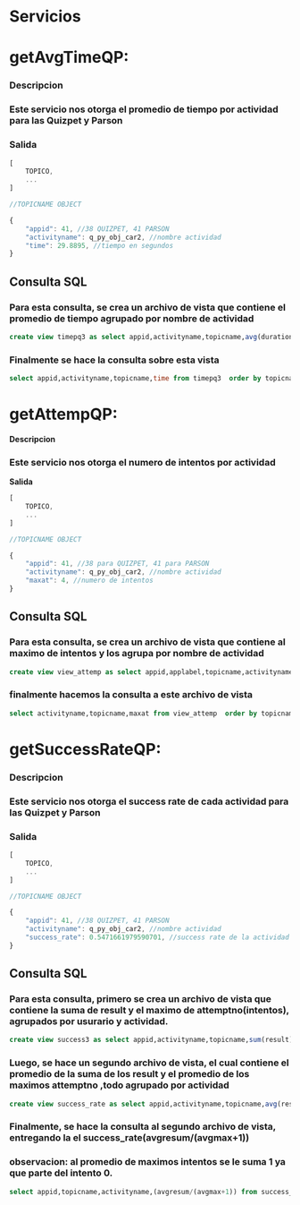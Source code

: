 # Servicios

# getAvgTimeQP:

### Descripcion

### Este servicio nos otorga el promedio de tiempo por actividad para las Quizpet y Parson

### Salida

```javascript
[
    TOPICO,
    ...
]

//TOPICNAME OBJECT

{
    "appid": 41, //38 QUIZPET, 41 PARSON
    "activityname": q_py_obj_car2, //nombre actividad
    "time": 29.8895, //tiempo en segundos
}
```

## Consulta SQL
### Para esta consulta, se crea un archivo de vista que contiene el promedio de tiempo agrupado por nombre de actividad

```SQL
create view timepq3 as select appid,activityname,topicname,avg(durationseconds) as time from activity_traces where(appid=41 or appid=38) group by activityname order by topicname;
```
### Finalmente se hace la consulta sobre esta vista

```SQL
select appid,activityname,topicname,time from timepq3  order by topicname;
```

# getAttempQP:

**Descripcion**

### Este servicio nos otorga el numero de intentos por actividad 

**Salida**

```javascript
[
    TOPICO,
    ...
]

//TOPICNAME OBJECT

{
    "appid": 41, //38 para QUIZPET, 41 para PARSON
    "activityname": q_py_obj_car2, //nombre actividad
    "maxat": 4, //numero de intentos
}
```
## Consulta SQL

### Para esta consulta, se crea un archivo de vista que contiene al maximo de intentos y los agrupa por nombre de actividad

```SQL
create view view_attemp as select appid,applabel,topicname,activityname,MAX(attemptno) as maxat from activity_traces where (appid=38 or appid=41) group by activityname order by topicname;
```

### finalmente hacemos la consulta a este archivo de vista
```SQL
select activityname,topicname,maxat from view_attemp  order by topicname;
```


# getSuccessRateQP:

### Descripcion

### Este servicio nos otorga el success rate de cada actividad para las Quizpet y Parson

### Salida


```javascript
[
    TOPICO,
    ...
]

//TOPICNAME OBJECT

{
    "appid": 41, //38 QUIZPET, 41 PARSON
    "activityname": q_py_obj_car2, //nombre actividad
    "success_rate": 0.5471661979590701, //success rate de la actividad
}
```


## Consulta SQL
### Para esta consulta, primero se crea un archivo de vista que contiene la suma de result y el maximo de attemptno(intentos), agrupados por usurario y actividad.

```SQL
create view success3 as select appid,activityname,topicname,sum(result) as resum,MAX(attemptno)as maxat from activity_traces where(appid=41 or appid=38) group by user,activityname;
```

### Luego, se hace un segundo archivo de vista, el cual contiene el promedio de la suma de los result y el promedio de los maximos attemptno ,todo agrupado por actividad

```SQL
create view success_rate as select appid,activityname,topicname,avg(resum) as avgresum,avg(maxat) as avgmax from success3 group by activityname;
```
### Finalmente, se hace la consulta al segundo archivo de vista, entregando la el success_rate(avgresum/(avgmax+1)) 
### observacion: al promedio de  maximos intentos se le suma 1 ya que parte del intento 0.

```SQL
select appid,topicname,activityname,(avgresum/(avgmax+1)) from success_rate order by topicname;

```




